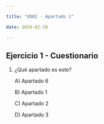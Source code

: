 ```yaml
---

title: "UD02 - Apartado 1"

date: 2024-02-18

---
```



## Ejercicio 1 - Cuestionario

1. ¿Qué apartado es este?

   A) Apartado 6

   B) Apartado 1

   C) Apartado 2

   D) Apartado 3
